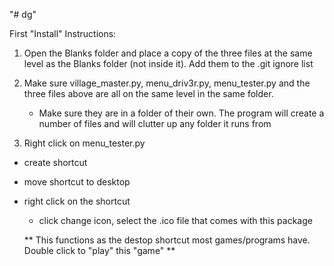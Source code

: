 "# dg" 

First "Install" Instructions:

1) Open the Blanks folder and place a copy of the three files at the same level as the Blanks folder (not inside it). Add them to the .git ignore list
  




2) Make sure village_master.py, menu_driv3r.py, menu_tester.py and the three files above are all on the same level in the same folder. 
   - Make sure they are in a folder of their own. The program will create a number of files and will clutter up any folder it runs from




3) Right click on menu_tester.py
  - create shortcut
  - move shortcut to desktop
  - right click on the shortcut
    - click change icon, select the .ico file that comes with this package
    
    ** This functions as the destop shortcut most games/programs have. Double click to "play" this "game" **
